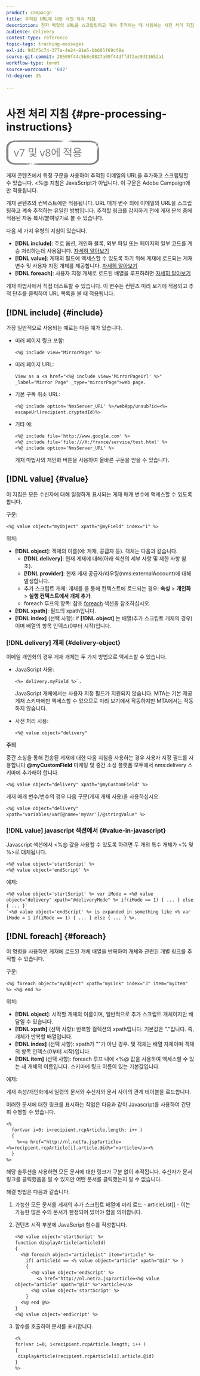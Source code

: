 ```yaml
---
product: campaign
title: 추적된 URL에 대한 사전 처리 지침
description: 전자 메일의 URL을 스크립팅하고 계속 추적하는 데 사용하는 사전 처리 지침에 대해 자세히 알아보십시오.
audience: delivery
content-type: reference
topic-tags: tracking-messages
exl-id: 9d3f5c74-377a-4e24-81e5-bb605f69cf8a
source-git-commit: 20509f44c5b8e0827a09f44dffdf2ec9d11652a1
workflow-type: tm+mt
source-wordcount: '642'
ht-degree: 1%

---
```


# 사전 처리 지침 {#pre-processing-instructions}

![](../../assets/common.svg)

게재 콘텐츠에서 특정 구문을 사용하여 추적된 이메일의 URL을 추가하고 스크립팅할 수 있습니다. &lt;%@ 지침은 JavaScript가 아닙니다. 이 구문은 Adobe Campaign에만 적용됩니다.

게재 콘텐츠의 컨텍스트에만 적용됩니다. URL 매개 변수 외에 이메일의 URL을 스크립팅하고 계속 추적하는 유일한 방법입니다. 추적할 링크를 감지하기 전에 게재 분석 중에 적용된 자동 복사/붙여넣기로 볼 수 있습니다.

다음 세 가지 유형의 지침이 있습니다.

* **[!DNL include]**: 주로 옵션, 개인화 블록, 외부 파일 또는 페이지의 일부 코드를 계승 처리하는데 사용됩니다. [자세히 알아보기](#include)
* **[!DNL value]**: 게재의 필드에 액세스할 수 있도록 하기 위해 게재에 로드되는 게재 변수 및 사용자 지정 개체를 제공합니다. [자세히 알아보기](#value)
* **[!DNL foreach]**: 사용자 지정 개체로 로드된 배열을 루프하려면 [자세히 알아보기](#foreach)

게재 마법사에서 직접 테스트할 수 있습니다. 이 변수는 컨텐츠 미리 보기에 적용되고 추적 단추를 클릭하여 URL 목록을 볼 때 적용됩니다.

## [!DNL include] {#include}

가장 일반적으로 사용되는 예로는 다음 예가 있습니다.

* 미러 페이지 링크 포함:

   ```
   <%@ include view="MirrorPage" %>  
   ```

* 미러 페이지 URL:

   ```
   View as a <a href="<%@ include view='MirrorPageUrl' %>" _label="Mirror Page" _type="mirrorPage">web page.
   ```

* 기본 구독 취소 URL:

   ```
   <%@ include option='NmsServer_URL' %>/webApp/unsub?id=<%= escapeUrl(recipient.cryptedId)%>
   ```

* 기타 예:

   ```
   <%@ include file='http://www.google.com' %>
   <%@ include file='file:///X:/france/service/test.html' %>
   <%@ include option='NmsServer_URL' %>
   ```

   게재 마법사의 개인화 버튼을 사용하여 올바른 구문을 얻을 수 있습니다.

## [!DNL value] {#value}

이 지침은 모든 수신자에 대해 일정하게 표시되는 게재 매개 변수에 액세스할 수 있도록 합니다.

구문:

```
<%@ value object="myObject" xpath="@myField" index="1" %>
```

위치:

* **[!DNL object]**: 객체의 이름(예: 게재, 공급자 등).
객체는 다음과 같습니다.
   * **[!DNL delivery]**: 현재 게재에 대해(아래 섹션의 세부 사항 및 제한 사항 참조).
   * **[!DNL provider]**: 현재 게재 공급자/라우팅(nms:externalAccount)에 대해 발생합니다.
   * 추가 스크립트 개체: 개체를 을 통해 컨텍스트에 로드되는 경우: **속성** > **개인화** > **실행 컨텍스트에서 개체 추가**.
   * foreach 루프의 항목: 참조 [foreach](#foreach) 섹션을 참조하십시오.
* **[!DNL xpath]**: 필드의 xpath입니다.
* **[!DNL index]** (선택 사항): if **[!DNL object]** 는 배열(추가 스크립트 개체의 경우)이며 배열의 항목 인덱스(0부터 시작)입니다.

### [!DNL delivery] 개체 {#delivery-object}

이메일 개인화의 경우 게재 개체는 두 가지 방법으로 액세스할 수 있습니다.

* JavaScript 사용:

   ```
   <%= delivery.myField %>`.
   ```

   JavaScript 개체에서는 사용자 지정 필드가 지원되지 않습니다. MTA는 기본 제공 게재 스키마에만 액세스할 수 있으므로 미리 보기에서 작동하지만 MTA에서는 작동하지 않습니다.

* 사전 처리 사용:

   ```
   <%@ value object="delivery"
   ```


**주의**

중간 소싱을 통해 전송된 게재에 대한 다음 지침을 사용하는 경우 사용자 지정 필드를 사용합니다 **@myCustomField** 마케팅 및 중간 소싱 플랫폼 모두에서 nms:delivery 스키마에 추가해야 합니다.

```
<%@ value object="delivery" xpath="@myCustomField" %>
```

게재 매개 변수/변수의 경우 다음 구문(게재 개체 사용)을 사용하십시오.

```
<%@ value object="delivery" xpath="variables/var[@name='myVar']/@stringValue" %>
```

### [!DNL value] javascript 섹션에서 {#value-in-javascript}

Javascript 섹션에서 &lt;%@ 값을 사용할 수 있도록 하려면 두 개의 특수 개체가 &lt;% 및 %>로 대체됩니다.

```
<%@ value object='startScript' %>
<%@ value object='endScript' %>
```

예제:

```
<%@ value object='startScript' %> var iMode = <%@ value object="delivery" xpath="@deliveryMode" %> if(iMode == 1) { ... } else { ... }`
`<%@ value object='endScript' %> is expanded in something like <% var iMode = 1 if(iMode == 1) { ... } else { ... } %>.
```

## [!DNL foreach] {#foreach}

이 명령을 사용하면 게재에 로드된 개체 배열을 반복하여 개체와 관련된 개별 링크를 추적할 수 있습니다.

구문:

```
<%@ foreach object="myObject" xpath="myLink" index="3" item="myItem" %> <%@ end %>
```

위치:

* **[!DNL object]**: 시작할 개체의 이름이며, 일반적으로 추가 스크립트 개체이지만 배달일 수 있습니다.
* **[!DNL xpath]** (선택 사항): 반복할 컬렉션의 xpath입니다. 기본값은 &quot;.&quot;입니다. 즉, 개체가 반복할 배열입니다.
* **[!DNL index]** (선택 사항): xpath가 &quot;&quot;가 아닌 경우. 및 객체는 배열 자체이며 객체의 항목 인덱스(0부터 시작)입니다.
* **[!DNL item]** (선택 사항): foreach 루프 내에 &lt;%@ 값을 사용하여 액세스할 수 있는 새 개체의 이름입니다. 스키마에 링크 이름이 있는 기본값입니다.

예제:

게재 속성/개인화에서 일련의 문서와 수신자와 문서 사이의 관계 테이블을 로드합니다.

이러한 문서에 대한 링크를 표시하는 작업은 다음과 같이 Javascript를 사용하여 간단히 수행할 수 있습니다.

```
<%
  for(var i=0; i<recipient.rcpArticle.length; i++ )
  {
    %><a href="http://nl.net?a.jsp?article=<%=recipient.rcpArticle[i].article.@id%>">article</a><%
  }
%>
```

해당 솔루션을 사용하면 모든 문서에 대한 링크가 구분 없이 추적됩니다. 수신자가 문서 링크를 클릭했음을 알 수 있지만 어떤 문서를 클릭했는지 알 수 없습니다.

해결 방법은 다음과 같습니다.

1. 가능한 모든 문서를 게재의 추가 스크립트 배열에 미리 로드 - articleList[] - 이는 가능한 많은 수의 문서가 한정되어 있어야 함을 의미합니다.
1. 컨텐츠 시작 부분에 JavaScript 함수를 작성합니다.

   ```
   <%@ value object='startScript' %>
   function displayArticle(articleId)
   {
     <%@ foreach object="articleList" item="article" %>
       if( articleId == <% value object="article" xpath="@id" %> ) 
       {
         <%@ value object='endScript' %>
           <a href="http://nl.net?a.jsp?article=<%@ value object="article" xpath="@id" %>">article</a>
         <%@ value object='startScript' %>
       } 
     <%@ end @%>
   }
   <%@ value object='endScript' %>
   ```

1. 함수를 호출하여 문서를 표시합니다.

   ```
   <%
   for(var i=0; i<recipient.rcpArticle.length; i++ )
   {
    displayArticle(recipient.rcpArticle[i].article.@id)
   }
   %>
   ```
